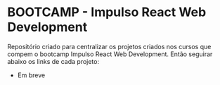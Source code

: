 # BOOTCAMP - Impulso React Web Development
  Repositório criado para centralizar os projetos criados nos cursos que compem o bootcamp Impulso React Web Development. Então seguirar abaixo os links de cada projeto:

- Em breve